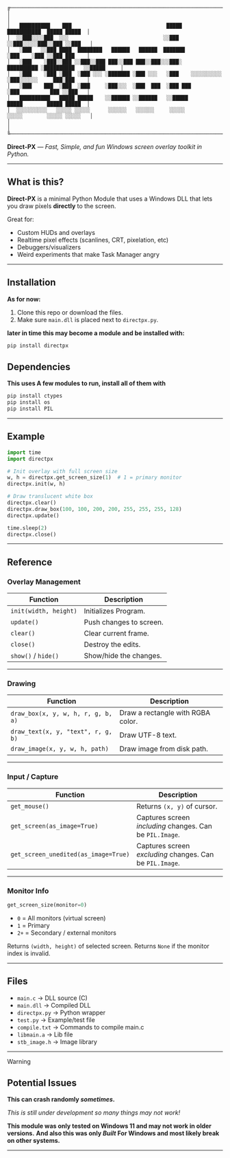 ```
╔─────────────────────────────────────────────────────────────────────────────────────────────────╗
│                                                                                                 │
│   ██████████    ███                               █████               ███████████  █████ █████  │
│  ░░███░░░░███  ░░░                               ░░███               ░░███░░░░░███░░███ ░░███   │
│   ░███   ░░███ ████  ████████   ██████   ██████  ███████              ░███    ░███ ░░███ ███    │
│   ░███    ░███░░███ ░░███░░███ ███░░███ ███░░███░░░███░    ██████████ ░██████████   ░░█████     │
│   ░███    ░███ ░███  ░███ ░░░ ░███████ ░███ ░░░   ░███    ░░░░░░░░░░  ░███░░░░░░     ███░███    │
│   ░███    ███  ░███  ░███     ░███░░░  ░███  ███  ░███ ███            ░███          ███ ░░███   │
│   ██████████   █████ █████    ░░██████ ░░██████   ░░█████             █████        █████ █████  │
│  ░░░░░░░░░░   ░░░░░ ░░░░░      ░░░░░░   ░░░░░░     ░░░░░             ░░░░░        ░░░░░ ░░░░░   │
│                                                                                                 │
╚─────────────────────────────────────────────────────────────────────────────────────────────────╝
```

**Direct-PX** — *Fast, Simple, and fun Windows screen overlay toolkit in Python.*

---

## What is this?

**Direct-PX** is a minimal Python Module that uses a Windows DLL that lets you draw pixels **directly** to the screen.

Great for:
- Custom HUDs and overlays
- Realtime pixel effects (scanlines, CRT, pixelation, etc)
- Debuggers/visualizers
- Weird experiments that make Task Manager angry

---

## Installation
**As for now:**
1. Clone this repo or download the files.
2. Make sure `main.dll` is placed next to `directpx.py`.

**later in time this may become a module and be installed with:**
   ```bash
   pip install directpx
   ```
## Dependencies

**This uses A few modules to run, install all of them with**
   ```bash
   pip install ctypes
   pip install os
   pip install PIL
   ```
---

## Example

```python
import time
import directpx

# Init overlay with full screen size
w, h = directpx.get_screen_size(1)  # 1 = primary monitor
directpx.init(w, h)

# Draw translucent white box
directpx.clear()
directpx.draw_box(100, 100, 200, 200, 255, 255, 255, 128)
directpx.update()

time.sleep(2)
directpx.close()
```

---

## Reference

### Overlay Management
| Function | Description |
|---------|-------------|
| `init(width, height)` | Initializes Program. |
| `update()` | Push changes to screen. |
| `clear()` | Clear current frame. |
| `close()` | Destroy the edits. |
| `show()` / `hide()` | Show/hide the changes. |

---

### Drawing
| Function | Description |
|---------|-------------|
| `draw_box(x, y, w, h, r, g, b, a)` | Draw a rectangle with RGBA color. |
| `draw_text(x, y, "text", r, g, b)` | Draw UTF-8 text. |
| `draw_image(x, y, w, h, path)` | Draw image from disk path. |

---

### Input / Capture
| Function | Description |
|---------|-------------|
| `get_mouse()` | Returns `(x, y)` of cursor. |
| `get_screen(as_image=True)` | Captures screen *including* changes. Can be `PIL.Image`. |
| `get_screen_unedited(as_image=True)` | Captures screen *excluding* changes. Can be `PIL.Image`. |

---

### Monitor Info
```python
get_screen_size(monitor=0)
```

- `0` = All monitors (virtual screen)
- `1` = Primary
- `2+` = Secondary / external monitors

Returns `(width, height)` of selected screen. Returns `None` if the monitor index is invalid.

---

## Files

- `main.c` → DLL source (C)
- `main.dll` → Compiled DLL
- `directpx.py` → Python wrapper
- `test.py` → Example/test file
- `compile.txt` → Commands to compile main.c
- `libmain.a` → Lib file
- `stb_image.h` → Image library

---
>[!Warning]
>## Potential Issues
>
>**This can crash randomly *sometimes*.**
>
>*This is still under development so many things may not work!*
>
>**This module was only tested on Windows 11 and may not work in older versions.**
>**And also this was only *Built* For Windows and most likely break on other systems.**
---
